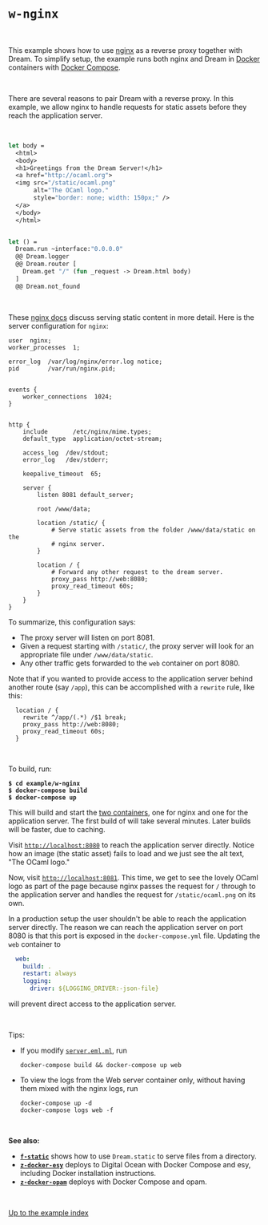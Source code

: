 # `w-nginx`

<br>

This example shows how to use [nginx](https://docs.nginx.com/) as a
reverse proxy together with Dream. To simplify setup, the example runs
both nginx and Dream in
[Docker](https://en.wikipedia.org/wiki/Docker_(software)) containers
with [Docker Compose](https://docs.docker.com/compose/).

<br>

There are several reasons to pair Dream with a reverse proxy. In this
example, we allow nginx to handle requests for static assets before
they reach the application server.

<br>

```ocaml
let body =
  <html>
  <body>
  <h1>Greetings from the Dream Server!</h1>
  <a href="http://ocaml.org">
  <img src="/static/ocaml.png"
       alt="The OCaml logo."
       style="border: none; width: 150px;" />
  </a>
  </body>
  </html>


let () =
  Dream.run ~interface:"0.0.0.0"
  @@ Dream.logger
  @@ Dream.router [
    Dream.get "/" (fun _request -> Dream.html body)
  ]
  @@ Dream.not_found
```

<br>

These [nginx
docs](https://docs.nginx.com/nginx/admin-guide/web-server/serving-static-content/)
discuss serving static content in more detail. Here is the server
configuration for `nginx`:

```nginx
user  nginx;
worker_processes  1;

error_log  /var/log/nginx/error.log notice;
pid        /var/run/nginx.pid;


events {
    worker_connections  1024;
}


http {
    include       /etc/nginx/mime.types;
    default_type  application/octet-stream;

    access_log  /dev/stdout;
    error_log   /dev/stderr;

    keepalive_timeout  65;

    server {
        listen 8081 default_server;

        root /www/data;

        location /static/ {
            # Serve static assets from the folder /www/data/static on the
            # nginx server.
        }

        location / {
            # Forward any other request to the dream server.
            proxy_pass http://web:8080;
            proxy_read_timeout 60s;
        }
    }
}
```

To summarize, this configuration says:

- The proxy server will listen on port 8081.
- Given a request starting with `/static/`, the proxy server will look
  for an appropriate file under `/www/data/static`.
- Any other traffic gets forwarded to the `web` container on port
  8080.


Note that if you wanted to provide access to the application server
behind another route (say `/app`), this can be accomplished with a
`rewrite` rule, like this:

```nginx
  location / {
    rewrite ^/app/(.*) /$1 break;
    proxy_pass http://web:8080;
    proxy_read_timeout 60s;
  }
```

<br>

To build, run:

<pre><code><b>$ cd example/w-nginx</b>
<b>$ docker-compose build</b>
<b>$ docker-compose up</b></code></pre>

This will build and start the [two
containers](https://github.com/aantron/dream/blob/master/example/w-nginx/docker-compose.yml),
one for nginx and one for the application server. The first build of
will take several minutes. Later builds will be faster, due to
caching.

Visit [`http://localhost:8080`](http://localhost:8080) to reach the
application server directly. Notice how an image (the static asset)
fails to load and we just see the alt text, "The OCaml logo."

Now, visit [`http://localhost:8081`](http://localhost:8081). This
time, we get to see the lovely OCaml logo as part of the page because
nginx passes the request for `/` through to the application server and
handles the request for `/static/ocaml.png` on its own.

In a production setup the user shouldn't be able to reach the
application server directly. The reason we can reach the application
server on port 8080 is that this port is exposed in the
`docker-compose.yml` file. Updating the `web` container to

```yml
  web:
    build: .
    restart: always
    logging:
      driver: ${LOGGING_DRIVER:-json-file}
```

will prevent direct access to the application server.

<br>

Tips:

- If you modify
  [`server.eml.ml`](https://github.com/aantron/dream/blob/master/example/w-nginx/server.eml.ml),
  run

  ```
  docker-compose build && docker-compose up web
  ```

- To view the logs from the Web server container only, without having them mixed
  with the nginx logs, run

  ```
  docker-compose up -d
  docker-compose logs web -f
  ```

<br>

**See also:**
- [**`f-static`**](../f-static#files) shows how to use `Dream.static` to serve files from a directory.
- [**`z-docker-esy`**](../z-docker-esy#files) deploys to Digital Ocean with
  Docker Compose and esy, including Docker installation instructions.
- [**`z-docker-opam`**](../z-docker-opam#files) deploys with Docker Compose and
  opam.

<br>

[Up to the example index](../#examples)
